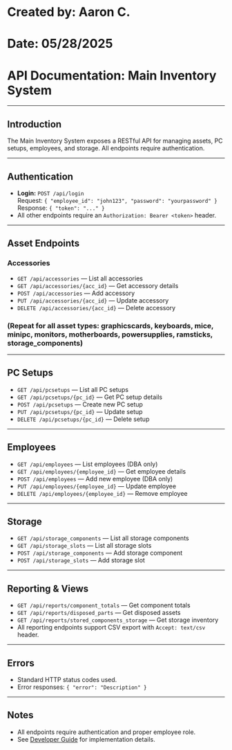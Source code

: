 # Created by: Aaron C.
# Date: 05/28/2025

# API Documentation: Main Inventory System

---

## Introduction

The Main Inventory System exposes a RESTful API for managing assets, PC setups, employees, and storage. All endpoints require authentication.

---

## Authentication

- **Login:** `POST /api/login`  
    Request: `{ "employee_id": "john123", "password": "yourpassword" }`  
    Response: `{ "token": "..." }`
- All other endpoints require an `Authorization: Bearer <token>` header.

---

## Asset Endpoints

### Accessories

- `GET /api/accessories` — List all accessories
- `GET /api/accessories/{acc_id}` — Get accessory details
- `POST /api/accessories` — Add accessory
- `PUT /api/accessories/{acc_id}` — Update accessory
- `DELETE /api/accessories/{acc_id}` — Delete accessory

### (Repeat for all asset types: graphicscards, keyboards, mice, minipc, monitors, motherboards, powersupplies, ramsticks, storage_components)

---

## PC Setups

- `GET /api/pcsetups` — List all PC setups
- `GET /api/pcsetups/{pc_id}` — Get PC setup details
- `POST /api/pcsetups` — Create new PC setup
- `PUT /api/pcsetups/{pc_id}` — Update setup
- `DELETE /api/pcsetups/{pc_id}` — Delete setup

---

## Employees

- `GET /api/employees` — List employees (DBA only)
- `GET /api/employees/{employee_id}` — Get employee details
- `POST /api/employees` — Add new employee (DBA only)
- `PUT /api/employees/{employee_id}` — Update employee
- `DELETE /api/employees/{employee_id}` — Remove employee

---

## Storage

- `GET /api/storage_components` — List all storage components
- `GET /api/storage_slots` — List all storage slots
- `POST /api/storage_components` — Add storage component
- `POST /api/storage_slots` — Add storage slot

---

## Reporting & Views

- `GET /api/reports/component_totals` — Get component totals
- `GET /api/reports/disposed_parts` — Get disposed assets
- `GET /api/reports/stored_components_storage` — Get storage inventory
- All reporting endpoints support CSV export with `Accept: text/csv` header.

---

## Errors

- Standard HTTP status codes used.
- Error responses: `{ "error": "Description" }`

---

## Notes

- All endpoints require authentication and proper employee role.
- See [Developer Guide](Inventory_System_Developer_Guide.md) for implementation details.
